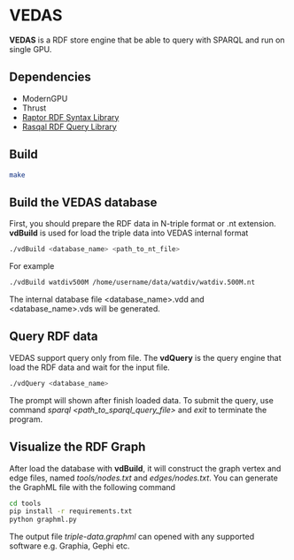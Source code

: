 # VEDAS

**VEDAS** is a RDF store engine that be able to query with SPARQL and run on single GPU. 

## Dependencies
- ModernGPU
- Thrust
- [Raptor RDF Syntax Library](http://librdf.org/raptor/INSTALL.html)
- [Rasqal RDF Query Library](http://librdf.org/rasqal/INSTALL.html)

## Build
```bash
make
```

## Build the VEDAS database
First, you should prepare the RDF data in N-triple format or .nt extension. **vdBuild** is used for load the triple data into VEDAS internal format
```bash
./vdBuild <database_name> <path_to_nt_file>
```
For example
```bash
./vdBuild watdiv500M /home/username/data/watdiv/watdiv.500M.nt
```
The internal database file <database_name>.vdd and <database_name>.vds will be generated.


## Query RDF data
VEDAS support query only from file. The **vdQuery** is the query engine that load the RDF data and wait for the input file.
```bash
./vdQuery <database_name>
```
The prompt will shown after finish loaded data. To submit the query, use command *sparql <path_to_sparql_query_file>* and *exit* to terminate the program.


## Visualize the RDF Graph
After load the database with **vdBuild**, it will construct the graph vertex and edge files, named *tools/nodes.txt* and *edges/nodes.txt*. You can generate the GraphML file with the following command
```bash
cd tools
pip install -r requirements.txt
python graphml.py
```
The output file *triple-data.graphml* can opened with any supported software e.g. Graphia, Gephi etc.
